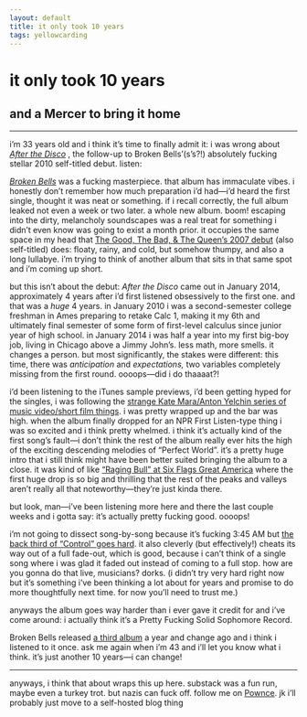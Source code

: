 ```yaml
---
layout: default
title: it only took 10 years
tags: yellowcarding
---
```


# it only took 10 years

## and a Mercer to bring it home

****

i’m 33 years old and i think it’s time to finally admit it: i was wrong about _[After the Disco](https://en.wikipedia.org/wiki/After_the_Disco)_ , the follow-up to Broken Bells’(s’s?!) absolutely fucking stellar 2010 self-titled debut. listen:

 _[Broken Bells](https://en.wikipedia.org/wiki/Broken_Bells_\(album\))_ was a fucking masterpiece. that album has immaculate vibes. i honestly don’t remember how much preparation i’d had—i’d heard the first single, thought it was neat or something. if i recall correctly, the full album leaked not even a week or two later. a whole new album. boom! escaping into the dirty, melancholy soundscapes was a real treat for something i didn’t even know was going to exist a month prior. it occupies the same space in my head that [The Good, The Bad, & The Queen’s 2007 debut](https://en.wikipedia.org/wiki/The_Good,_the_Bad_%26_the_Queen_\(album\)) (also self-titled) does: floaty, rainy, and cold, but somehow thumpy, and also a long lullabye. i’m trying to think of another album that sits in that same spot and i’m coming up short.

but this isn’t about the debut: _After the Disco_ came out in January 2014, approximately 4 years after i’d first listened obsessively to the first one. and that was a _huge_ 4 years. in January 2010 i was a second-semester college freshman in Ames preparing to retake Calc 1, making it my 6th and ultimately final semester of some form of first-level calculus since junior year of high school. in January 2014 i was half a year into my first big-boy job, living in Chicago above a Jimmy John’s. less math, more smells. it changes a person. but most significantly, the stakes were different: this time, there was _anticipation_ and _expectations,_ two variables completely missing from the first round. oooops—did i do thaaaat?!

i’d been listening to the iTunes sample previews, i’d been getting hyped for the singles, i was following the [strange Kate Mara/Anton Yelchin series of music video/short film things](https://www.youtube.com/watch?v=7nq8jkz1rVg). i was pretty wrapped up and the bar was high. when the album finally dropped for an NPR First Listen-type thing i was so excited and i think pretty whelmed. i think it’s actually kind of the first song’s fault—i don’t think the rest of the album really ever hits the high of the exciting descending melodies of “Perfect World”. it’s a pretty huge intro that i still think might have been better suited bringing the album to a close. it was kind of like [“Raging Bull” at Six Flags Great America](https://en.wikipedia.org/wiki/Raging_Bull_\(roller_coaster\)) where the first huge drop is so big and thrilling that the rest of the peaks and valleys aren’t really all that noteworthy—they’re just kinda there.

but look, man—i’ve been listening more here and there the last couple weeks and i gotta say: it’s actually pretty fucking good. oooops!

i’m not going to dissect song-by-song because it’s fucking 3:45 AM but [the back third of “Control” goes hard](https://youtu.be/q6azqrFDXfY?t=142). it also cleverly (but effectively!) cheats its way out of a full fade-out, which is good, because i can’t think of a single song where i was glad it faded out instead of coming to a full stop. how are you gonna do that live, musicians? dorks. (i didn’t try very hard right now but it’s something i’ve been thinking a lot about for years and promise to do more thoughtfully next time. for now you’ll need to trust me.)

anyways the album goes way harder than i ever gave it credit for and i’ve come around: i actually think it’s a Pretty Fucking Solid Sophomore Record.

Broken Bells released [a third album](https://en.wikipedia.org/wiki/Into_the_Blue_\(Broken_Bells_album\)) a year and change ago and i think i listened to it once. ask me again when i’m 43 and i’ll let you know what i think. it’s just another 10 years—i can change!

* * *

anyways, i think that about wraps this up here. substack was a fun run, maybe even a turkey trot. but nazis can fuck off. follow me on [Pownce](https://en.wikipedia.org/wiki/Pownce). jk i’ll probably just move to a self-hosted blog thing

